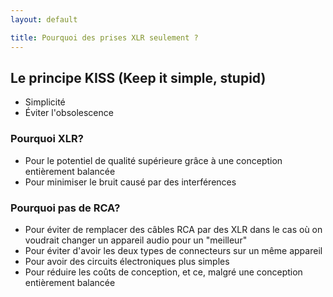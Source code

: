 ```yaml
---
layout: default

title: Pourquoi des prises XLR seulement ?
---
```


<div class="container">

## Le principe KISS (Keep it simple, stupid)

* Simplicité
* Éviter l'obsolescence

### Pourquoi XLR?

* Pour le potentiel de qualité supérieure grâce à une conception entièrement balancée
* Pour minimiser le bruit causé par des interférences

### Pourquoi pas de RCA?

* Pour éviter de remplacer des câbles RCA par des XLR dans le cas où on voudrait changer un appareil audio pour un "meilleur"
* Pour éviter d'avoir les deux types de connecteurs sur un même appareil
* Pour avoir des circuits électroniques plus simples
* Pour réduire les coûts de conception, et ce, malgré une conception entièrement balancée

</div>
